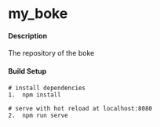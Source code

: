 # my_boke

#### Description
The repository of the boke

#### Build Setup

```
# install dependencies
1.  npm install

# serve with hot reload at localhost:8080
2.  npm run serve
```

